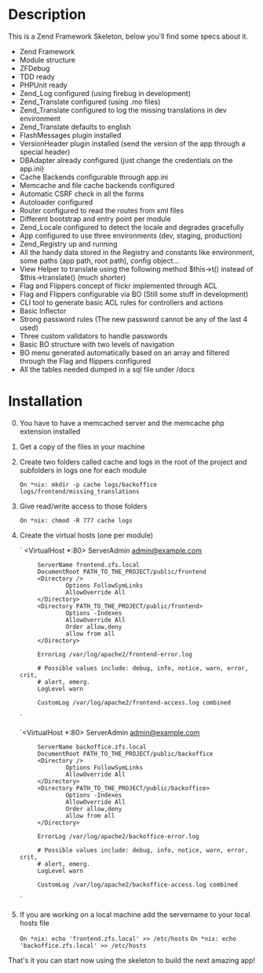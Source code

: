 Description
===========

This is a Zend Framework Skeleton, below you'll find some specs about it.

* Zend Framework
* Module structure
* ZFDebug
* TDD ready
* PHPUnit ready
* Zend_Log configured (using firebug in development)
* Zend_Translate configured (using .mo files)
* Zend_Translate configured to log the missing translations in dev environment
* Zend_Translate defaults to english
* FlashMessages plugin installed
* VersionHeader plugin installed (send the version of the app through a special header)
* DBAdapter already configured (just change the credentials on the app.ini)
* Cache Backends configurable through app.ini
* Memcache and file cache backends configured
* Automatic CSRF check in all the forms
* Autoloader configured
* Router configured to read the routes from xml files
* Different bootstrap and entry point per module
* Zend_Locale configured to detect the locale and degrades gracefully
* App configured to use three environments (dev, staging, production)
* Zend_Registry up and running
* All the handy data stored in the Registry and constants like environment, some paths (app path, root path), config object...
* View Helper to translate using the following method $this->t() instead of $this->translate() (much shorter)
* Flag and Flippers concept of flickr implemented through ACL
* Flag and Flippers configurable via BO (Still some stuff in development)
* CLI tool to generate basic ACL rules for controllers and actions
* Basic Inflector
* Strong password rules (The new password cannot be any of the last 4 used)
* Three custom validators to handle passwords
* Basic BO structure with two levels of navigation
* BO menu generated automatically based on an array and filtered through the Flag and flippers configured
* All the tables needed dumped in a sql file under /docs

Installation
============

0. You have to have a memcached server and the memcache php extension installed
1. Get a copy of the files in your machine
2. Create two folders called cache and logs in the root of the project and subfolders in logs one for each module
    
    `On *nix: mkdir -p cache logs/backoffice logs/frontend/missing_translations`
    
3. Give read/write access to those folders
    
    `On *nix: chmod -R 777 cache logs`
    
4. Create the virtual hosts (one per module)
    
    `
    <VirtualHost *:80>
            ServerAdmin admin@example.com

            ServerName frontend.zfs.local
            DocumentRoot PATH_TO_THE_PROJECT/public/frontend
            <Directory />
                    Options FollowSymLinks
                    AllowOverride All 
            </Directory>
            <Directory PATH_TO_THE_PROJECT/public/frontend>
                    Options -Indexes
                    AllowOverride All
                    Order allow,deny
                    allow from all
            </Directory>

            ErrorLog /var/log/apache2/frontend-error.log

            # Possible values include: debug, info, notice, warn, error, crit,
            # alert, emerg.
            LogLevel warn

            CustomLog /var/log/apache2/frontend-access.log combined
    </VirtualHost>
    `
    
    `<VirtualHost *:80>
            ServerAdmin admin@example.com

            ServerName backoffice.zfs.local
            DocumentRoot PATH_TO_THE_PROJECT/public/backoffice
            <Directory />
                    Options FollowSymLinks
                    AllowOverride All 
            </Directory>
            <Directory PATH_TO_THE_PROJECT/public/backoffice>
                    Options -Indexes
                    AllowOverride All
                    Order allow,deny
                    allow from all
            </Directory>

            ErrorLog /var/log/apache2/backoffice-error.log

            # Possible values include: debug, info, notice, warn, error, crit,
            # alert, emerg.
            LogLevel warn

            CustomLog /var/log/apache2/backoffice-access.log combined
    </VirtualHost>`

5. If you are working on a local machine add the servername to your local hosts file

    `On *nix: echo 'frontend.zfs.local' >> /etc/hosts`
    `On *nix: echo 'backoffice.zfs.local' >> /etc/hosts`
    
That's it you can start now using the skeleton to build the next amazing app!